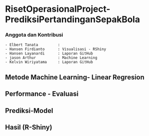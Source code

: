 # RisetOperasionalProject-PrediksiPertandinganSepakBola
### Anggota dan Kontribusi
    - Elbert Tanata         :
    - Hansen Firdianto      : Visualisasi - RShiny
    - Hansen Layanardi      : Laporan GitHub
    - jason Arthur          : Machine Learning
    - Kelvin Wiriyatama     : Laporan GitHub
## Metode Machine Learning- Linear Regresion
## Performance - Evaluasi
## Prediksi-Model
## Hasil (R-Shiny)
